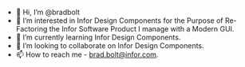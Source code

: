 - 👋 Hi, I’m @bradbolt
- 👀 I’m interested in Infor Design Components for the Purpose of Re-Factoring the Infor Software Product I manage with a Modern GUI.
- 🌱 I’m currently learning Infor Design Components.
- 💞️ I’m looking to collaborate on Infor Design Components.
- 📫 How to reach me - brad.bolt@infor.com.

<!---
bradbolt/bradbolt is a ✨ special ✨ repository because its `README.md` (this file) appears on your GitHub profile.
You can click the Preview link to take a look at your changes.
--->
